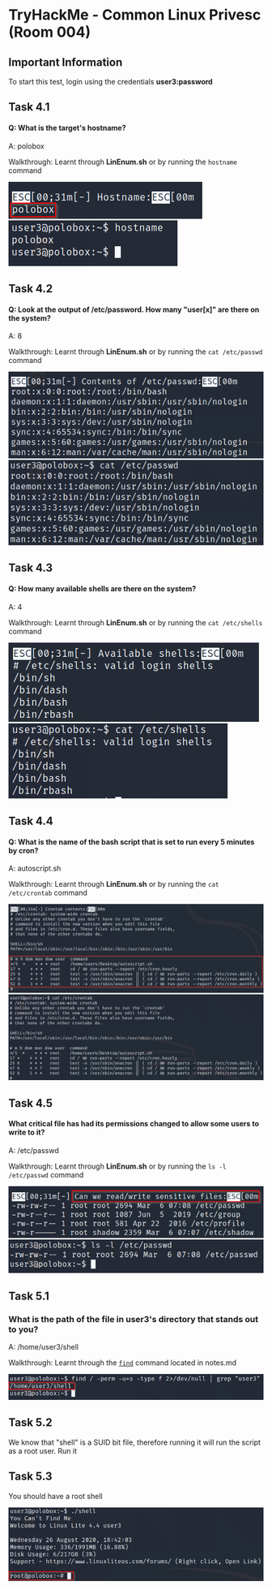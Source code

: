 #  TryHackMe - Common Linux Privesc (Room 004)

## Important Information

To start this test, login using the credentials __user3:password__

## Task 4.1

#### Q: What is the target's hostname?

A: polobox

Walkthrough: Learnt through __LinEnum.sh__ or by running the `hostname` command

![](/Common%20Linux%20Privesc/images/hostname_through_linenum.png)
![](/Common%20Linux%20Privesc/images/hostname_through_command.png)

## Task 4.2

#### Q: Look at the output of /etc/password. How many "user[x]" are there on the system?

A: 8

Walkthrough: Learnt through __LinEnum.sh__ or by running the `cat /etc/passwd` command

![](/Common%20Linux%20Privesc/images/passwd_through_linenum.png)
![](/Common%20Linux%20Privesc/images/passwd_through_command.png)

## Task 4.3

#### Q: How many available shells are there on the system?

A: 4

Walkthrough: Learnt through __LinEnum.sh__ or by running the `cat /etc/shells` command

![](/Common%20Linux%20Privesc/images/shells_through_linenum.png)
![](/Common%20Linux%20Privesc/images/shells_through_command.png)

## Task 4.4

#### Q: What is the name of the bash script that is set to run every 5 minutes by cron?

A: autoscript.sh

Walkthrough: Learnt through __LinEnum.sh__ or by running the `cat /etc/crontab` command

![](/Common%20Linux%20Privesc/images/crontab_through_linenum.png)
![](/Common%20Linux%20Privesc/images/crontab_through_command.png)

## Task 4.5

#### What critical file has had its permissions changed to allow some users to write to it?

A: /etc/passwd

Walkthrough: Learnt through __LinEnum.sh__ or by running the `ls -l /etc/passwd` command

![](/Common%20Linux%20Privesc/images/sens_through_linenum.png)
![](/Common%20Linux%20Privesc/images/sens_through_command.png)

## Task 5.1

### What is the path of the file in user3's directory that stands out to you?

A: /home/user3/shell

Walkthrough: Learnt through the [`find`](https://github.com/ComplexSec/tryhackme/blob/master/Common%20Linux%20Privesc/notes.md) command located in notes.md

![](/Common%20Linux%20Privesc/images/find_suid.png)

## Task 5.2

We know that "shell" is a SUID bit file, therefore running it will run the script as a root user. Run it

## Task 5.3

You should have a root shell

![](/Common%20Linux%20Privesc/images/root_shell.png)